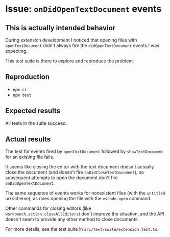 # Issue: `onDidOpenTextDocument` events

## This is actually intended behavior

During extension development I noticed that
opening files with `openTextDocument`
didn't always fire the `didOpenTextDocument` events I was expecting.

This test suite is there to explore and reproduce the problem.

## Reproduction

- `npm ci`
- `npm test`

## Expected results

All tests in the suite succeed.

## Actual results

The test for events fired by `openTextDocument`
followed by `showTextDocument`
for an existing file fails.

It seems like closing the editor with the text document
doesn't actually close the document
(and doesn't fire `onDidCloseTextDocument`),
so subsequent attempts to open the document
don't fire `onDidOpenTextDocument`.

The same sequence of events works for nonexistent files
(with the `untitled` uri scheme),
as does opening the file with the `vscode.open` command.

Other commands for closing editors (like `workbench.action.closeAllEditors`)
don't improve the situation,
and the API doesn't seem to provide any other method to close documents.

For more details, see the test suite in `src/test/suite/extension.test.ts`.
